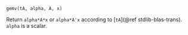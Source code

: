 ```
gemv(tA, alpha, A, x)
```

Return `alpha*A*x` or `alpha*A'x` according to [`tA`](@ref stdlib-blas-trans). `alpha` is a scalar.
